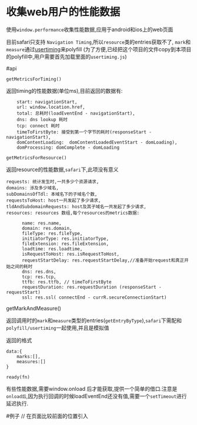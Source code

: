 # 收集web用户的性能数据


使用`window.performance`收集性能数据,应用于android和ios上的web页面

目前safari只支持 `Navigation Timing`,所以`resource`类的entries获取不了,
`mark`和`measure`通过[usertiming](https://github.com/nicjansma/usertiming.js)来polyfill
(为了方便,已经把这个项目的文件copy到本项目的polyfill中,用户需要首先加载里面的`usertiming.js`)


#api

`getMetricsForTiming()`

返回timing的性能数据(单位ms),目前返回的数据有:

        start: navigationStart,
        url: window.location.href,
        total: 总耗时(loadEventEnd - navigationStart),
        dns: dns lookup 耗时
        tcp: connect 耗时
        timeToFirstByte: 接受到第一个字节的耗时(responseStart - navigationStart),
        domContentLoading:  domContentLoadedEventStart - domLoading),
        domProcessing: domComplete - domLoading


`getMetricsForResource()`

返回resource的性能数据,`safari`下,此项没有意义

    requests: 统计发生时,一共多少个资源请求,
    domains: 涉及多少域名,
    subDomainsOfTdl: 本域名下的子域名个数,
    requestsToHost: host一共发起了多少请求,
    tldAndSubdomainRequests: host及其子域名一共发起了多少请求,
    resources: resources 数组,每个resources的metrics数据:

          name: res.name,
          domain: res.domain,
          fileType: res.fileType,
          initiatorType: res.initiatorType,
          fileExtension: res.fileExtension,
          loadtime: res.loadtime,
          isRequestToHost: res.isRequestToHost,
          requestStartDelay: res.requestStartDelay,//准备开始request和真正开始之间的耗时
          dns: res.dns,
          tcp: res.tcp,
          ttfb: res.ttfb, // timeToFirstByte
          requestDuration: res.requestDuration (responseStart - requestStart)
          ssl: res.ssl( connectEnd - currR.secureConnectionStart)


getMarkAndMeasure()

返回调用时的`mark`和`measure`类型的entries(`getEntryByType`),`safari`下需配和`polyfill/usertiming`一起使用,并且是模拟值

返回的格式

    data:{
        marks:[],
        measures:[]
    }

`ready(fn)`

有些性能数据,需要window.onload 后才能获取,提供一个简单的借口.注意是`onload后`,因为执行回调的时候loadEventEnd还没有值,需要一个`setTimeout`进行延迟执行.

#例子
    // 在页面比较前面的位置引入 <script src='polyfill/usertiming.js'>

    import perfObj from 'web-performance'

    perfObj.ready(function(){
        console.log(perfObj.getMetricsForTiming())
        console.log(perfObj.getMetricsForResource())
    })

    setTimeout(()=>{
        window.performance.mark('mark_end_xhr');
        window.performance.measure('mark_xhr','mark_start_xhr','mark_end_xhr');
        console.log(perfObj.getMarkAndMeasure())
    },1000)

    window.performance.mark('mark_start_xhr');


#鸣谢:
   统计数据的部分代码来自项目:

   [performance-bookmarklet](https://github.com/micmro/performance-bookmarklet)

   是一个chrome和firefox的插件,可以安装,实际体验一下.







